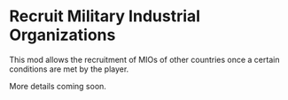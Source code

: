 # Recruit Military Industrial Organizations

This mod allows the recruitment of MIOs of other countries once a certain conditions are met by the player.

More details coming soon.
